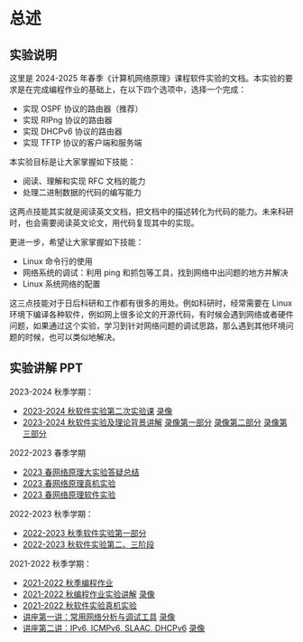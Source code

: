 # 总述

## 实验说明

这里是 2024-2025 年春季《计算机网络原理》课程软件实验的文档。本实验的要求是在完成编程作业的基础上，在以下四个选项中，选择一个完成：

* 实现 OSPF 协议的路由器（推荐）
* 实现 RIPng 协议的路由器
* 实现 DHCPv6 协议的路由器
* 实现 TFTP 协议的客户端和服务端

本实验目标是让大家掌握如下技能：

* 阅读、理解和实现 RFC 文档的能力
* 处理二进制数据的代码的编写能力

这两点技能其实就是阅读英文文档，把文档中的描述转化为代码的能力。未来科研时，也会需要阅读英文论文，用代码复现其中的实现。

更进一步，希望让大家掌握如下技能：

* Linux 命令行的使用
* 网络系统的调试：利用 ping 和抓包等工具，找到网络中出问题的地方并解决
* Linux 系统网络的配置

这三点技能对于日后科研和工作都有很多的用处。例如科研时，经常需要在 Linux 环境下编译各种软件，例如网上很多论文的开源代码，有时候会遇到网络或者硬件问题，如果通过这个实验，学习到针对网络问题的调试思路，那么遇到其他环境问题的时候，也可以类似地解决。

## 实验讲解 PPT

2023-2024 秋季学期：

- [2023-2024 秋软件实验第二次实验课](./slides/2023-2024秋软件实验第二次实验课.pdf) [录像](https://cloud.tsinghua.edu.cn/f/8f989d41f2c94180b514/)
- [2023-2024 秋软件实验及理论背景讲解](./slides/2023-2024秋软件实验及理论背景讲解.pdf) [录像第一部分](https://cloud.tsinghua.edu.cn/f/75569d5ade6e4cc0a1b7/) [录像第二部分](https://cloud.tsinghua.edu.cn/f/1999719aa73e485fbb84/) [录像第三部分](https://cloud.tsinghua.edu.cn/f/cdeb112ec1694f70aec1/)

2022-2023 春季学期

- [2023 春网络原理大实验答疑总结](./slides/2023春网络原理大实验答疑总结.pdf)
- [2023 春网络原理真机实验](./slides/2023春网络原理真机实验v2.pdf)
- [2023 春网络原理软件实验](./slides/2023春网络原理软件实验v3.pdf)

2022-2023 秋季学期：

- [2022-2023 秋季软件实验第一部分](./slides/2022-2023秋季软件实验第一部分.pdf)
- [2022-2023 秋软件实验第二、三阶段](./slides/2022-2023秋软件实验第二、三阶段.pdf)

2021-2022 秋季学期：

- [2021-2022 秋季编程作业](./slides/2021-2022秋季编程作业.pdf)
- [2021-2022 秋编程作业实验讲解](./slides/2021-2022秋编程作业实验讲解.pdf) [录像](https://cloud.tsinghua.edu.cn/f/80ae6bc14dbe40ab9921/)
- [2021-2022 秋软件实验真机实验](./slides/2021-2022秋软件实验真机实验.pdf)
- [讲座第一讲：常用网络分析与调试工具](./slides/第一讲：常用网络分析与调试工具.pdf) [录像](https://cloud.tsinghua.edu.cn/f/87ba6a207f57409cbeee/)
- [讲座第二讲：IPv6, ICMPv6, SLAAC, DHCPv6](./slides/第二讲：IPv6,%20ICMPv6,%20SLAAC,%20DHCPv6.pdf) [录像](https://cloud.tsinghua.edu.cn/f/e91d30a1a5ca4ac1aef2/)
